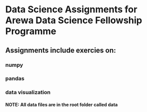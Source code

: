 # Data Science Assignments for Arewa Data Science Fellowship Programme
## Assignments include exercies on:
### numpy 
### pandas
### data visualization


#### NOTE: All data files are in the root folder called data
